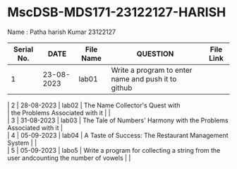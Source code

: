 # MscDSB-MDS171-23122127-HARISH
Name : Patha harish Kumar
23122127




|Serial No.|    DATE     |  File Name       |                     QUESTION                         |      File Link            |             
|----------|------------ | -----------------|------------------------------------------------------|---------------------------|
|   1      |  23-08-2023 |      lab01       |  Write a program to enter name and push it to github | 

|   2      |  28-08-2023 |      lab02       |  The Name Collector's Quest with  
                                            |  the Problems Associated with it                     |                           |                              
|   3      |  31-08-2023 |      lab03       |  The Tale of Numbers' Harmony with 
                                               the Problems Associated with it                     |                              
|   4      |  05-09-2023 |      lab04       | A Taste of Success: The Restaurant Management System |                           |                              
|   5      |  05-09-2023 |      labo5       |  Write a program for collecting a string from 
                                              the user andcounting the number of vowels            |                           |
 

